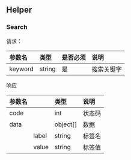 ## Helper

### Search

请求：

| 参数名     | 类型     | 是否必须 | 说明    |
|:--------|:-------|:-----|:------|
| keyword | string | 是    | 搜索关键字 |

响应

| 参数名  |       | 类型       | 说明  |
|:-----|:------|:---------|:----|
| code |       | int      | 状态码 |
| data |       | object[] | 数据  |
|      | label | string   | 标签名 |
|      | value | string   | 标签值 |

